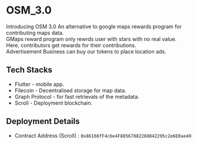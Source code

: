 # OSM_3.0

Introducing OSM 3.0 An alternative to google maps rewards program for contributing maps data.<br/>
GMaps reward program only rewrds user with stars with no real value.<br/>
Here, contributors get rewards for their contributions.<br/>
Advertisement Business can buy our tokens to place location ads.<br/>

## Tech Stacks

- Flutter - mobile app.
- Filecoin - Decentralised storage for map data.
- Graph Protocol - for fast retrievals of the metadata.
- Scroll - Deployment blockchain.

## Deployment Details

- Contract Address (Scroll) : `0x86166fF4c6e4F88567882260842295c2e6E0ae49`
